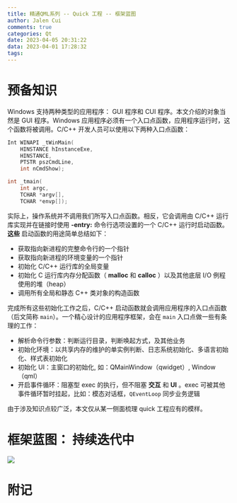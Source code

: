 ```yaml
---
title: 精通QML系列 -- Quick 工程 -- 框架蓝图
author: Jalen Cui
comments: true
categories: Qt
date: 2023-04-05 20:31:22
data: 2023-04-01 17:28:32
tags:
---
```



# 预备知识
Windows 支持两种类型的应用程序： GUI 程序和 CUI 程序。本文介绍的对象当然是 GUI 程序。Windows 应用程序必须有一个入口点函数，应用程序运行时，这个函数将被调用。C/C++ 开发人员可以使用以下两种入口点函数：
```cpp
Int WINAPI _tWinMain(
    HINSTANCE hInstanceExe,
    HINSTANCE,
    PTSTR pszCmdLine,
    int nCmdShow);

int _tmain(
    int argc,
    TCHAR *argv[],
    TCHAR *envp[]);
```
实际上，操作系统并不调用我们所写入口点函数。相反，它会调用由 C/C++ 运行库实现并在链接时使用 __-entry:__ 命令行选项设置的一个 C/C++ 运行时启动函数。__这些__ 启动函数的用途简单总结如下：
* 获取指向新进程的完整命令行的一个指针
* 获取指向新进程的环境变量的一个指针
* 初始化 C/C++ 运行库的全局变量
* 初始化 C 运行库内存分配函数（ __malloc__ 和 __calloc__ ）以及其他底层 I/O 例程使用的堆（heap）
* 调用所有全局和静态 C++ 类对象的构造函数  

完成所有这些初始化工作之后，C/C++ 启动函数就会调用应用程序的入口点函数（后文简称 `main`）。一个精心设计的应用程序框架，会在 `main` 入口点做一些有条理的工作：
* 解析命令行参数：判断运行目录，判断唤起方式，及其他业务
* 初始化环境：以共享内存的维护的单实例判断、日志系统初始化、多语言初始化、样式表初始化
* 初始化 UI：主窗口的初始化, 如：QMainWindow（qwidget）, Window（qml）
* 开启事件循环：阻塞型 exec 的执行，但不阻塞 __交互__ 和 __UI__ 。exec 可被其他事件循环暂时挂起，比如：模态对话框，`QEventLoop` 同步业务逻辑

由于涉及知识点较广泛，本文仅从某一侧面梳理 quick 工程应有的模样。

# 框架蓝图： 持续迭代中
![](qtquick_bp.png)
# 附记